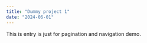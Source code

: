 ```yaml
---
title: "Dummy project 1"
date: "2024-06-01"
---
```


This is entry is just for pagination and navigation demo.
